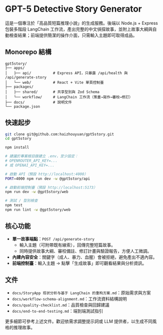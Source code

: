 # GPT-5 Detective Story Generator

這是一個專注於「高品質短篇推理小說」的生成服務。後端以 Node.js + Express 包裝多階段 LangChain 工作流，產出完整的中文偵探故事，並附上故事大綱與自動檢查結果；前端提供簡潔的操作介面，只需輸入主題即可取得成品。

## Monorepo 結構

```
gpt5story/
├── apps/
│   ├── api/          # Express API，只暴露 /api/health 與 /api/generate-story
│   └── web/          # React + Vite 單頁控制臺
├── packages/
│   ├── shared/       # 共享型別與 Zod Schema
│   └── workflow/     # LangChain 工作流（策畫→寫作→審校→修訂）
├── docs/             # 說明文件
└── package.json
```

## 快速起步

```bash
git clone git@github.com:haizhouyuan/gpt5story.git
cd gpt5story

npm install

# 建議於專案根目錄建立 .env，至少設定：
# OPENROUTER_API_KEY=...
# 或 OPENAI_API_KEY=...

# 啟動 API（預設 http://localhost:4000）
PORT=4000 npm run dev -w @gpt5story/api

# 啟動前端控制臺（預設 http://localhost:5173）
npm run dev -w @gpt5story/web

# 測試 / 型別檢查
npm test
npm run lint -w @gpt5story/web
```

## 核心功能

- **單一故事端點**：`POST /api/generate-story`
  - 輸入主題（可附帶既有線索），回傳完整短篇故事。
  - 同時提供故事大綱、審校備註、修訂計畫與驗證報告，方便人工微調。
- **內建內容安全**：關鍵字（成人、暴力、血腥）會被拒絕，避免產出不適內容。
- **前端控制臺**：輸入主題 → 點擊「生成故事」即可觀看結果與分析資訊。

## 文件

- `docs/StoryApp 现状分析与基于 LangChain 的重构方案.md`：原始需求與方案
- `docs/workflow-schema-alignment.md`：工作流資料結構說明
- `docs/quality-checklist.md`：品質檢查與回歸建議
- `docs/end-to-end-testing.md`：端到端測試指引

更多細節可參考上述文件。歡迎依需求調整提示詞或 LLM 提供者，以生成不同風格的推理故事。
